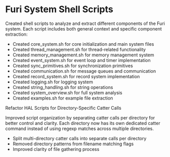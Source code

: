 # Furi System Shell Scripts

Created shell scripts to analyze and extract different components of the Furi system. Each script includes both general context and specific component extraction:

- Created core_system.sh for core initialization and main system files
- Created thread_management.sh for thread-related functionality
- Created memory_management.sh for memory management system
- Created event_system.sh for event loop and timer implementation
- Created sync_primitives.sh for synchronization primitives
- Created communication.sh for message queues and communication
- Created record_system.sh for record system implementation
- Created logging.sh for logging system
- Created string_handling.sh for string operations
- Created system_overview.sh for full system analysis
- Created examples.sh for example file extraction 

Refactor HAL Scripts for Directory-Specific Catter Calls

Improved script organization by separating catter calls per directory for better control and clarity. Each directory now has its own dedicated catter command instead of using regexp matches across multiple directories.

- Split multi-directory catter calls into separate calls per directory
- Removed directory patterns from filename matching flags
- Improved clarity of file gathering process 